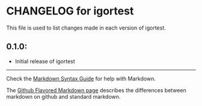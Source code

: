 # CHANGELOG for igortest

This file is used to list changes made in each version of igortest.

## 0.1.0:

* Initial release of igortest

- - - 
Check the [Markdown Syntax Guide](http://daringfireball.net/projects/markdown/syntax) for help with Markdown.

The [Github Flavored Markdown page](http://github.github.com/github-flavored-markdown/) describes the differences between markdown on github and standard markdown.
